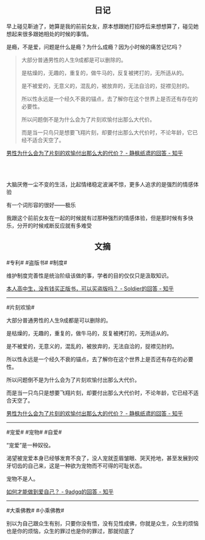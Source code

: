 ## <center>日记</center>

早上碰见靳迪了，她算是我的前前女友，原本想跟她打招呼后来想想算了，碰见她想起来很多跟她相处的时候的事情。

是瘾，不是爱，问题是什么是瘾？为什么成瘾？因为小时候的痛苦记忆吗？

> 大部分普通男性的人生9成都是可以删除的。
>
> 是枯燥的，无趣的，重复的，做牛马的，反复被拷打的，无所适从的。
>
> 是不被爱的，无意义的，混乱的，被放弃的，无法自洽的，捉襟见肘的。
>
> 所以性永远是一个经久不衰的锚点，去了解你在这个世界上是否还有存在的必要性。
>
> 所以问题倒不是为什么会为了片刻欢愉付出那么大代价。
>
> 而是当一只鸟只是想要飞翔片刻，却要付出那么大代价时，不论年龄，它已经不适合天空了。

[男性为什么会为了片刻的欢愉付出那么大的代价？ - 静枫纸鸢的回答 - 知乎](https://www.zhihu.com/question/628349094/answer/3312772860)

<br><br>

大脑厌倦一尘不变的生活，比起情绪稳定波澜不惊，更多人追求的是强烈的情感体验

有一个词形容的很好——极乐

我跟这个前前女友在一起的时候就有过那种强烈的情感体验，但是那时候有多快乐，分开的时候戒断反应就有多难受


## <center>文摘</center>

#专利# #盗版书# #制度#

维护制度完善性是统治阶级该做的事，学者的目的仅仅只是汲取知识。

[本人高中生，没有钱买正版书，可以买盗版吗？ - Soldier的回答 - 知乎](https://www.zhihu.com/question/591828209/answer/3281104230)

---

#片刻欢愉#

大部分普通男性的人生9成都是可以删除的。

是枯燥的，无趣的，重复的，做牛马的，反复被拷打的，无所适从的。

是不被爱的，无意义的，混乱的，被放弃的，无法自洽的，捉襟见肘的。

所以性永远是一个经久不衰的锚点，去了解你在这个世界上是否还有存在的必要性。

所以问题倒不是为什么会为了片刻欢愉付出那么大代价。

而是当一只鸟只是想要飞翔片刻，却要付出那么大代价时，不论年龄，它已经不适合天空了。

[男性为什么会为了片刻的欢愉付出那么大的代价？ - 静枫纸鸢的回答 - 知乎](https://www.zhihu.com/question/628349094/answer/3312772860)

---

#宠爱# #宠物# #自爱#

“宠爱”是一种奴役。

渴望被宠爱本身已经够发育不良了，没人宠就歪眉皱眼、哭天抢地，甚至发展到咬牙切齿的自己来，这是一种欲为宠物而不可得的可耻状态。

宠物不是人。

[如何才能做到爱自己？ - 9adgq的回答 - 知乎](https://www.zhihu.com/question/23387667/answer/2222362783)

---

#大乘佛教# #小乘佛教#

别以为自己跟众生有别，只要你没有悟，没有见性成佛，你就是众生，众生的烦恼也是你的烦恼，众生的罪过也是你的罪过，那就彻底了
